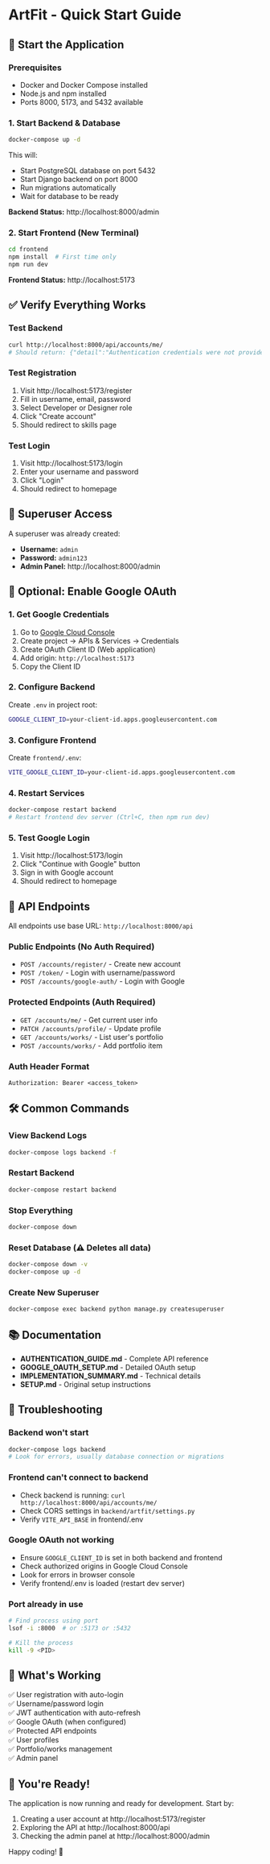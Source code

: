 # ArtFit - Quick Start Guide

## 🚀 Start the Application

### Prerequisites
- Docker and Docker Compose installed
- Node.js and npm installed
- Ports 8000, 5173, and 5432 available

### 1. Start Backend & Database
```bash
docker-compose up -d
```

This will:
- Start PostgreSQL database on port 5432
- Start Django backend on port 8000
- Run migrations automatically
- Wait for database to be ready

**Backend Status:** http://localhost:8000/admin

### 2. Start Frontend (New Terminal)
```bash
cd frontend
npm install  # First time only
npm run dev
```

**Frontend Status:** http://localhost:5173

## ✅ Verify Everything Works

### Test Backend
```bash
curl http://localhost:8000/api/accounts/me/
# Should return: {"detail":"Authentication credentials were not provided."}
```

### Test Registration
1. Visit http://localhost:5173/register
2. Fill in username, email, password
3. Select Developer or Designer role
4. Click "Create account"
5. Should redirect to skills page

### Test Login
1. Visit http://localhost:5173/login
2. Enter your username and password
3. Click "Login"
4. Should redirect to homepage

## 🔑 Superuser Access

A superuser was already created:
- **Username:** `admin`
- **Password:** `admin123`
- **Admin Panel:** http://localhost:8000/admin

## 🔧 Optional: Enable Google OAuth

### 1. Get Google Credentials
1. Go to [Google Cloud Console](https://console.cloud.google.com/)
2. Create project → APIs & Services → Credentials
3. Create OAuth Client ID (Web application)
4. Add origin: `http://localhost:5173`
5. Copy the Client ID

### 2. Configure Backend
Create `.env` in project root:
```bash
GOOGLE_CLIENT_ID=your-client-id.apps.googleusercontent.com
```

### 3. Configure Frontend
Create `frontend/.env`:
```bash
VITE_GOOGLE_CLIENT_ID=your-client-id.apps.googleusercontent.com
```

### 4. Restart Services
```bash
docker-compose restart backend
# Restart frontend dev server (Ctrl+C, then npm run dev)
```

### 5. Test Google Login
1. Visit http://localhost:5173/login
2. Click "Continue with Google" button
3. Sign in with Google account
4. Should redirect to homepage

## 📝 API Endpoints

All endpoints use base URL: `http://localhost:8000/api`

### Public Endpoints (No Auth Required)
- `POST /accounts/register/` - Create new account
- `POST /token/` - Login with username/password
- `POST /accounts/google-auth/` - Login with Google

### Protected Endpoints (Auth Required)
- `GET /accounts/me/` - Get current user info
- `PATCH /accounts/profile/` - Update profile
- `GET /accounts/works/` - List user's portfolio
- `POST /accounts/works/` - Add portfolio item

### Auth Header Format
```
Authorization: Bearer <access_token>
```

## 🛠 Common Commands

### View Backend Logs
```bash
docker-compose logs backend -f
```

### Restart Backend
```bash
docker-compose restart backend
```

### Stop Everything
```bash
docker-compose down
```

### Reset Database (⚠️ Deletes all data)
```bash
docker-compose down -v
docker-compose up -d
```

### Create New Superuser
```bash
docker-compose exec backend python manage.py createsuperuser
```

## 📚 Documentation

- **AUTHENTICATION_GUIDE.md** - Complete API reference
- **GOOGLE_OAUTH_SETUP.md** - Detailed OAuth setup
- **IMPLEMENTATION_SUMMARY.md** - Technical details
- **SETUP.md** - Original setup instructions

## 🐛 Troubleshooting

### Backend won't start
```bash
docker-compose logs backend
# Look for errors, usually database connection or migrations
```

### Frontend can't connect to backend
- Check backend is running: `curl http://localhost:8000/api/accounts/me/`
- Check CORS settings in `backend/artfit/settings.py`
- Verify `VITE_API_BASE` in frontend/.env

### Google OAuth not working
- Ensure `GOOGLE_CLIENT_ID` is set in both backend and frontend
- Check authorized origins in Google Cloud Console
- Look for errors in browser console
- Verify frontend/.env is loaded (restart dev server)

### Port already in use
```bash
# Find process using port
lsof -i :8000  # or :5173 or :5432

# Kill the process
kill -9 <PID>
```

## 🎯 What's Working

✅ User registration with auto-login  
✅ Username/password login  
✅ JWT authentication with auto-refresh  
✅ Google OAuth (when configured)  
✅ Protected API endpoints  
✅ User profiles  
✅ Portfolio/works management  
✅ Admin panel  

## 🎉 You're Ready!

The application is now running and ready for development. Start by:

1. Creating a user account at http://localhost:5173/register
2. Exploring the API at http://localhost:8000/api
3. Checking the admin panel at http://localhost:8000/admin

Happy coding! 🚀

